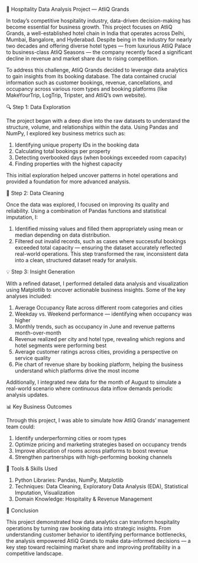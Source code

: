🏨 Hospitality Data Analysis Project — AtliQ Grands

In today’s competitive hospitality industry, data-driven decision-making has become essential for business growth. This project focuses on AtliQ Grands, a well-established hotel chain in India that operates across Delhi, Mumbai, Bangalore, and Hyderabad. Despite being in the industry for nearly two decades and offering diverse hotel types — from luxurious AtliQ Palace to business-class AtliQ Seasons — the company recently faced a significant decline in revenue and market share due to rising competition.

To address this challenge, AtliQ Grands decided to leverage data analytics to gain insights from its booking database. The data contained crucial information such as customer bookings, revenue, cancellations, and occupancy across various room types and booking platforms (like MakeYourTrip, LogTrip, Tripster, and AtliQ’s own website).


🔍 Step 1: Data Exploration

The project began with a deep dive into the raw datasets to understand the structure, volume, and relationships within the data. Using Pandas and NumPy, I explored key business metrics such as:
1. Identifying unique property IDs in the booking data
2. Calculating total bookings per property
3. Detecting overbooked days (when bookings exceeded room capacity)
4. Finding properties with the highest capacity

This initial exploration helped uncover patterns in hotel operations and provided a foundation for more advanced analysis.


🧹 Step 2: Data Cleaning

Once the data was explored, I focused on improving its quality and reliability.
Using a combination of Pandas functions and statistical imputation, I:

1. Identified missing values and filled them appropriately using mean or median depending on data distribution.
2. Filtered out invalid records, such as cases where successful bookings exceeded total capacity — ensuring the dataset accurately reflected real-world operations.
This step transformed the raw, inconsistent data into a clean, structured dataset ready for analysis.


💡 Step 3: Insight Generation

With a refined dataset, I performed detailed data analysis and visualization using Matplotlib to uncover actionable business insights. Some of the key analyses included:
1. Average Occupancy Rate across different room categories and cities
2. Weekday vs. Weekend performance — identifying when occupancy was higher
3. Monthly trends, such as occupancy in June and revenue patterns month-over-month
4. Revenue realized per city and hotel type, revealing which regions and hotel segments were performing best
5. Average customer ratings across cities, providing a perspective on service quality
6. Pie chart of revenue share by booking platform, helping the business understand which platforms drive the most income

Additionally, I integrated new data for the month of August to simulate a real-world scenario where continuous data inflow demands periodic analysis updates.


📊 Key Business Outcomes

Through this project, I was able to simulate how AtliQ Grands’ management team could:
1. Identify underperforming cities or room types
2. Optimize pricing and marketing strategies based on occupancy trends
3. Improve allocation of rooms across platforms to boost revenue
4. Strengthen partnerships with high-performing booking channels


🧠 Tools & Skills Used

1. Python Libraries: Pandas, NumPy, Matplotlib
2. Techniques: Data Cleaning, Exploratory Data Analysis (EDA), Statistical Imputation, Visualization
3. Domain Knowledge: Hospitality & Revenue Management


🚀 Conclusion

This project demonstrated how data analytics can transform hospitality operations by turning raw booking data into strategic insights. From understanding customer behavior to identifying performance bottlenecks, the analysis empowered AtliQ Grands to make data-informed decisions — a key step toward reclaiming market share and improving profitability in a competitive landscape.
